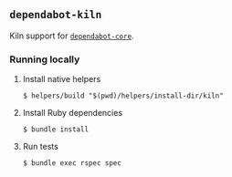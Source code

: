 ## `dependabot-kiln`

Kiln support for [`dependabot-core`][core-repo].

### Running locally

1. Install native helpers
   ```
   $ helpers/build "$(pwd)/helpers/install-dir/kiln"
   ```

2. Install Ruby dependencies
   ```
   $ bundle install
   ```

3. Run tests
   ```
   $ bundle exec rspec spec
   ```

[core-repo]: https://github.com/dependabot/dependabot-core
